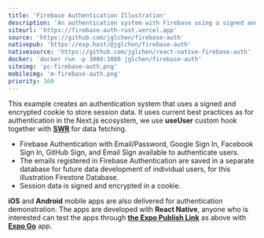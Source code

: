 ```yaml
---
title: 'Firebase Authentication Illustration'
description: 'An authentication system with Firebase using a signed and encrypted cookie to store session data'
siteurl: 'https://firebase-auth-rust.vercel.app'
source: 'https://github.com/jglchen/firebase-auth'
nativepub: 'https://exp.host/@jglchen/firebase-auth'
nativesource: 'https://github.com/jglchen/react-native-firebase-auth'
docker: 'docker run -p 3000:3000 jglchen/firebase-auth'
siteimg: 'pc-firebase-auth.png'
mobileimg: 'm-firebase-auth.png'
priority: 160
---
```


This example creates an authentication system that uses a signed and encrypted cookie to store session data. It uses current best practices as for authentication in the Next.js ecosystem, we use **useUser** custom hook together with **[SWR](https://swr.vercel.app/)** for data fetching.

* Firebase Authentication with Email/Password, Google Sign In, Facebook Sign In, GitHub Sign, and Email Sign available to authenticate users.
* The emails registered in Firebase Authentication are saved in a separate database for future data development of individual users, for this illustration Firestore Database.
* Session data is signed and encrypted in a cookie.

**iOS** and **Android** mobile apps are also delivered for authentication demonstration. The apps are developed with **React Native**, anyone who is interested can test the apps through **[the Expo Publish Link](https://exp.host/@jglchen/firebase-auth)** as above with **[Expo Go](https://expo.dev/client)** app.
